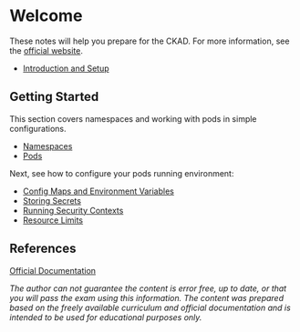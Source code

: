 # Welcome

These notes will help you prepare for the CKAD. For more information, see the [official website](https://www.cncf.io/certification/ckad/).

* [Introduction and Setup](introduction.md)

## Getting Started

This section covers namespaces and working with pods in simple configurations.

* [Namespaces](namespaces.md)
* [Pods](pods.md)

Next, see how to configure your pods running environment:

* [Config Maps and Environment Variables](configuration.md)
* [Storing Secrets](secrets.md)
* [Running Security Contexts](security.md)
* [Resource Limits](resources.md)

## References

[Official Documentation](https://kubernetes.io/docs/)

*The author can not guarantee the content is error free, up to date, or that you will pass the exam using this information. The content was prepared based on the freely available curriculum and official documentation and is intended to be used for educational purposes only.*

